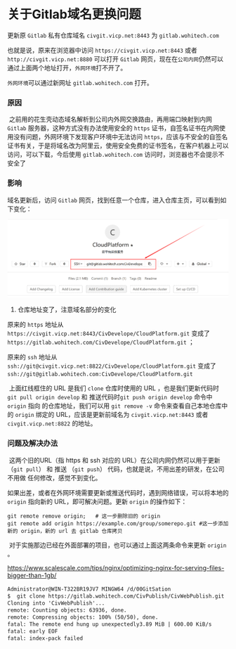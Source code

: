 # 关于Gitlab域名更换问题

更新原 `Gitlab` 私有仓库域名 `civgit.vicp.net:8443` 为 `gitlab.wohitech.com` 

也就是说，原来在浏览器中访问 `https://civgit.vicp.net:8443` 或者 `http://civgit.vicp.net:8880` 可以打开 `Gitlab` 网页，现在在`公司内网`仍然可以通过上面两个地址打开，`外网环境`打不开了。

`外网环境`可以通过新网址 `gitlab.wohitech.com` 打开。 

### 原因

​	之前用的花生壳动态域名解析到公司内外网交换路由，再用端口映射到内网 `Gitlab` 服务器，这种方式没有办法使用安全的 `https` 证书，自签名证书在内网使用没有问题，外网环境下发现客户环境中无法访问 `https`，应该与不安全的自签名证书有关，于是将域名改为阿里云，使用安全免费的证书签名，在客户机器上可以访问，可以下载，今后使用 `gitlab.wohitech.com` 访问时，浏览器也不会提示不安全了

### 影响

域名更新后，访问 `Gitlab` 网页，找到任意一个仓库，进入仓库主页，可以看到如下变化：

![1541126727309](.\关于Gitlab域名更换问题\1541126727309.png)

1. 仓库地址变了，注意域名部分的变化

原来的 `https` 地址从 `https://civgit.vicp.net:8443/CivDevelope/CloudPlatform.git` 变成了 `https://gitlab.wohitech.com/CivDevelope/CloudPlatform.git` ；

原来的 `ssh` 地址从 `ssh://git@civgit.vicp.net:8822/CivDevelope/CloudPlatform.git` 变成了 `ssh://git@gitlab.wohitech.com:CivDevelope/CloudPlatform.git` 



​	上面红线框住的 URL 是我们 `clone` 仓库时使用的 URL ，也是我们更新代码时 `git pull origin develop` 和 推送代码时`git push origin develop` 命令中 `origin` 指向 的仓库地址，我们可以用 `git remove -v` 命令来查看自己本地仓库中的 `origin` 绑定的 URL，应该是更新前域名为  `civgit.vicp.net:8443` 或者 `civgit.vicp.net:8822` 的地址。



### 问题及解决办法

​	这两个旧的URL（指 https 和 ssh 对应的 URL）在公司内网仍然可以用于更新（`git pull`） 和 推送 （`git push`） 代码，也就是说，不用出差的研发，在公司不用做 任何修改，感觉不到变化。

​	如果出差，或者在外网环境需要更新或推送代码时，遇到网络错误，可以将本地的 `origin` 指向新的 URL，即可解决问题。更新 `origin` 的操作如下：

```shell
git remote remove origin;	# 这一步删除旧的 origin
git remote add origin https://example.com/group/somerepo.git #这一步添加新的 origin，新的 url 去 gitlab 仓库拷贝
```

​	对于实施那边已经在外面部署的项目，也可以通过上面这两条命令来更新 `origin` 。







https://www.scalescale.com/tips/nginx/optimizing-nginx-for-serving-files-bigger-than-1gb/



```shell
Administrator@WIN-T322BR19JV7 MINGW64 /d/00GitSation
$  git clone https://gitlab.wohitech.com/CivPublish/CivWebPublish.git
Cloning into 'CivWebPublish'...
remote: Counting objects: 63936, done.
remote: Compressing objects: 100% (50/50), done.
fatal: The remote end hung up unexpectedly3.89 MiB | 600.00 KiB/s
fatal: early EOF
fatal: index-pack failed
```

